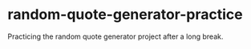 # random-quote-generator-practice
 Practicing the random quote generator project after a long break.
